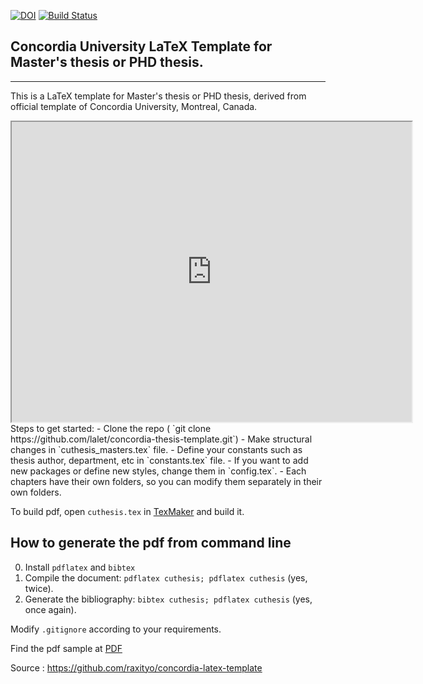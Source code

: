 [![DOI](https://zenodo.org/badge/106060364.svg)](https://zenodo.org/badge/latestdoi/106060364)
[![Build Status](https://travis-ci.org/lalet/concordia-thesis-template.svg?branch=master)](https://travis-ci.org/lalet/concordia-thesis-template)

## Concordia University LaTeX Template for Master's thesis or PHD thesis.
-------------------------------------------------------------------------

This is a LaTeX template for Master's thesis or PHD thesis, derived from official template of Concordia University, Montreal, Canada.   
<iframe src="https://drive.google.com/file/d/0B9CyQOddjTIrdXZiMzMtMEFZYzA/preview" width="640" height="480"></iframe>   
Steps to get started:   
- Clone the repo ( `git clone https://github.com/lalet/concordia-thesis-template.git`)   
- Make structural changes in `cuthesis_masters.tex` file.   
- Define your constants such as thesis author, department, etc in `constants.tex` file.   
- If you want to add new packages or define new styles, change them in `config.tex`.   
- Each chapters have their own folders, so you can modify them separately in their own folders.   

To build pdf, open `cuthesis.tex` in [TexMaker](http://www.xm1math.net/texmaker/) and build it.   

## How to generate the pdf from command line   
0. Install ```pdflatex``` and ```bibtex```  
1. Compile the document: ```pdflatex cuthesis; pdflatex cuthesis``` (yes, twice).  
2. Generate the bibliography: ```bibtex cuthesis; pdflatex cuthesis``` (yes, once again).  
 
Modify `.gitignore` according to your requirements.  

Find the pdf sample at [PDF](https://github.com/lalet/concordia-thesis-template/releases)

Source : https://github.com/raxityo/concordia-latex-template  
